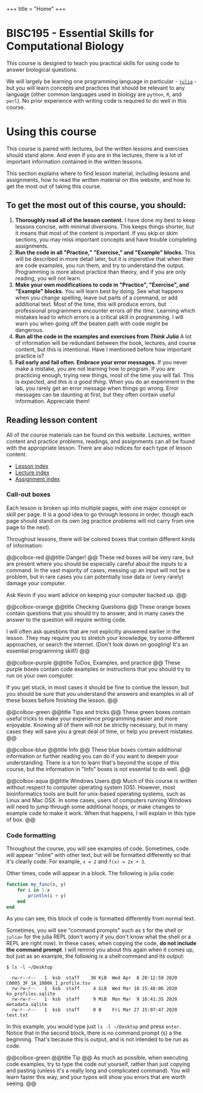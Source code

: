 +++
title = "Home"
+++

# BISC195 - Essential Skills for Computational Biology

This course is designed to teach you practical skills
for using code to answer biological questions.

We will largely be learning one programming language in particular - 
[`julia`](http://julialang.org) -
but you will learn concepts and practices that should be relevant to any language
(other common languages used in biology are `python`, `R`, and `perl`).
No prior experience with writing code is required to do well in this course.

# Using this course

This course is paired with lectures,
but the written lessons and exercises should stand alone.
And even if you are in the lectures,
there is a lot of important information contained in the written lessons.

This section explains where to find lesson material,
including lessons and assignments,
how to read the written material on this website,
and how to get the most out of taking this course.

## To get the most out of this course, you should:

1. **Thoroughly read all of the lesson content.**
    I have done my best to keep lessons concise, with minimal diversions.
    This keeps things shorter, but it means that most of the content is important.
    If you skip or skim sections, you may miss important concepts
    and have trouble completing assignments.
2. **Run the code in all "Practice," "Exercise," and "Example" blocks.**
    This will be described in more detail later,
    but it is _imperative_ that when their are code examples,
    you run them, and try to understand the output.
    Programming is more about practice than theory,
    and if you are only reading, you will not learn.
3. **Make your own modifications to code in "Practice", "Exercise", and "Example" blocks.**
    You will learn best by doing.
    See what happens when you change spelling,
    leave out parts of a command,
    or add additional text.
    Most of the time, this will produce errors,
    but professional programmers encounter errors _all the time_.
    Learning which mistakes lead to which errors
    is a critical skill in programming.
    I will warn you when going off the beaten path with code
    might be dangerous.
4. **Run all the code in the examples and exercises from _Think Julia_**
    A lot of information will be redundant between the book,
    lectures, and course content, 
    but this is intentional.
    Have I mentioned before how important practice is?
4. **Fail early and fail often. Embrace your error messages.**
    If you never make a mistake, you are not learning how to program.
    If you are practicing enough, trying new things,
    most of the time you will fail.
    This is expected, and _this is a good thing_.
    When you do an experiment in the lab,
    you rarely get an error message when things go wrong.
    Error messages can be daunting at first, but they often contain useful information.
    Appreciate them!

## Reading lesson content

All of the course materials can be found on this website.
Lectures, written content and practice problems, 
readings, and assignments
can all be found with the appropriate lesson.
There are also indices for each type of lesson content.

- [Lesson index](/lessons)
- [Lecture index](/lectures)
- [Assignment index](/assignments)

### Call-out boxes

Each lesson is broken up into multiple pages,
with one major concept or skill per page.
It is a good idea to go through lessons in order,
though each page should stand on its own
(eg practice problems will not carry from one page to the next).

Throughout lessons, there will be colored boxes
that contain different kinds of information:

@@colbox-red @@title
Danger!
@@
These red boxes will be very rare,
but are present where you should be especially careful about the inputs to a command.
In the vast majority of cases,
messing up an input will not be a problem,
but in rare cases you can potentially lose data
or (very rarely) damage your computer.

Ask Kevin if you want advice on keeping your computer backed up.
@@

@@colbox-orange @@title
Checking Questions
@@
These orange boxes contain questions that you should try to answer,
and in many cases the answer to the question will require writing code.

I will often ask questions
that are not explicitly answered earlier in the lesson.
They may require you to stretch your knowledge,
try some different approaches,
or search the internet.
(Don't look down on googling! It's an essential programming skill!)
@@

@@colbox-purple @@title
ToDos, Examples, and practice
@@
These purple boxes contain code examples or instructions
that you should try to run on your own computer.

If you get stuck, in most cases
it should be fine to contiue the lesson,
but you should be sure that you understand the answers and examples
in all of these boxes before finishing the lesson.
@@

@@colbox-green @@title
Tips and tricks
@@
These green boxes contain useful tricks
to make your experience programming easier and more enjoyable.
Knowing all of them will not be strictly necessary,
but in many cases they will save you a great deal of time,
or help you prevent mistakes.
@@

@@colbox-blue @@title
Info
@@
These blue boxes contain additional information
or further reading you can do if you want to deepen your understanding.
There is a ton to learn that's beyond the scope of this course,
but the information in "Info" boxes is not essential to do well.
@@

@@colbox-aqua @@title
Windows Users
@@
Much of this course is written without respect to computer operating system (OS).
However, most bioinformatics tools
are built for unix-based operating systems, such as Linux and Mac OSX.
In some cases, users of computers running Windows
will need to jump through some additional hoops,
or make changes to example code to make it work.
When that happens, I will explain in this type of box.
@@

### Code formatting

Throughout the course,
you will see examples of code.
Sometimes, code will appear "inline" with other text,
but will be formatted differently so that it's clearly code.
For example, `x = 2` and `f(x) = 2x + 3`.

Other times, code will appear in a block.
The following is julia code:

```julia
function my_func(x, y)
    for i in 1:x
        println(i + y)
    end
end
```

As you can see, this block of code is formatted differently from normal text.

Sometimes, you will see "command prompts"
such as `$` for the shell or `julia>` for the julia REPL
(don't worry if you don't know what the shell or a REPL are right now). 
In these cases, when copying the code, **do not include the command prompt**.
I will remind you about this again when it comes up,
but just as an example, the following is a shell command and its output:

```
$ ls -l ~/Desktop
```
```
  rw-r--r--   1  ksb  staff    30 KiB  Wed Apr  8 20:12:59 2020  C0005_3F_1A_1000k_1_profile.tsv
  rw-rw-r--   1  ksb  staff     4 GiB  Wed Mar 18 15:48:06 2020  ko_profiles.sqlite
  rw-rw-r--   1  ksb  staff     9 MiB  Mon Mar  9 16:41:35 2020  metadata.sqlite
  rw-r--r--   1  ksb  staff     0 B    Fri Mar 27 15:07:47 2020  test.txt
```

In this example, you would type just `ls -l ~/Desktop` and press `enter`.
Notice that in the second block,
there is no command prompt (`$`) a the beginning.
That's because this is output, and is not intended to be run as code.

@@colbox-green @@title
Tip
@@
As much as possible, when executing code examples,
try to type the code out yourself,
rather than just copying and pasting
(unless it's a really long and complicated command).
You will learn faster this way,
and your typos will show you errors that are worth seeing.
@@